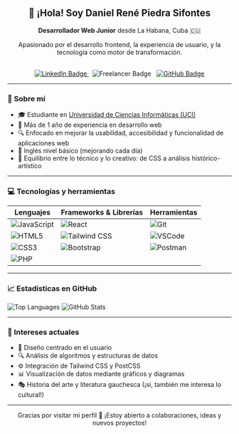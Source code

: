 <div align="center">

<h2>👋 ¡Hola! Soy Daniel René Piedra Sifontes</h2>
<p><strong>Desarrollador Web Junior</strong> desde La Habana, Cuba 🇨🇺</p>
<p>Apasionado por el desarrollo frontend, la experiencia de usuario, y la tecnología como motor de transformación.</p>

<br />

<a href="https://www.linkedin.com/in/daniel-rene-piedra-sifontes-71b88527b/" target="_blank">
  <img src="https://img.shields.io/badge/LinkedIn-Profile-blue?style=for-the-badge&logo=linkedin" alt="LinkedIn Badge" />
</a>
&nbsp;
<img src="https://img.shields.io/badge/Freelancer-29B2FE?style=for-the-badge&logo=Freelancer&logoColor=white" alt="Freelancer Badge" />
&nbsp;
<a href="https://github.com/drenepiedra" target="_blank">
  <img src="https://img.shields.io/badge/GitHub-Profile-black?style=for-the-badge&logo=github" alt="GitHub Badge" />
</a>

</div>

---

### 🚀 Sobre mí

- 🎓 Estudiante en [Universidad de Ciencias Informáticas (UCI)](https://www.uci.cu/en)
- 💼 Más de 1 año de experiencia en desarrollo web
- 🔍 Enfocado en mejorar la usabilidad, accesibilidad y funcionalidad de aplicaciones web
- 🌱 Inglés nivel básico (mejorando cada día)
- 🎨 Equilibrio entre lo técnico y lo creativo: de CSS a análisis histórico-artístico

---

### 💻 Tecnologías y herramientas

<div align="center">

| Lenguajes | Frameworks & Librerías | Herramientas |
|----------|------------------------|-------------|
| ![JavaScript](https://img.shields.io/badge/JavaScript-F7DF1E?style=flat&logo=javascript&logoColor=black) | ![React](https://img.shields.io/badge/React-61DAFB?style=flat&logo=react&logoColor=black) | ![Git](https://img.shields.io/badge/Git-F05032?style=flat&logo=git&logoColor=white) |
| ![HTML5](https://img.shields.io/badge/HTML5-E34F26?style=flat&logo=html5&logoColor=white) | ![Tailwind CSS](https://img.shields.io/badge/Tailwind-38B2AC?style=flat&logo=tailwind-css&logoColor=white) | ![VSCode](https://img.shields.io/badge/VSCode-007ACC?style=flat&logo=visual-studio-code&logoColor=white) |
| ![CSS3](https://img.shields.io/badge/CSS3-1572B6?style=flat&logo=css3&logoColor=white) | ![Bootstrap](https://img.shields.io/badge/Bootstrap-7952B3?style=flat&logo=bootstrap&logoColor=white) | ![Postman](https://img.shields.io/badge/Postman-FF6C37?style=flat&logo=postman&logoColor=white) |
| ![PHP](https://img.shields.io/badge/PHP-777BB4?style=flat&logo=php&logoColor=white) | |  |

</div>

---

### 📈 Estadísticas en GitHub

![Top Languages](https://github-readme-stats.vercel.app/api/top-langs/?username=drenepiedra&layout=compact&theme=dark)
![GitHub Stats](https://github-readme-stats.vercel.app/api?username=drenepiedra&show_icons=true&hide=contribs&theme=dark)

---

### 🎯 Intereses actuales

- 📐 Diseño centrado en el usuario
- 🔍 Análisis de algoritmos y estructuras de datos
- ⚙️ Integración de Tailwind CSS y PostCSS
- 📊 Visualización de datos mediante gráficos y diagramas
- 🎭 Historia del arte y literatura gauchesca (¡sí, también me interesa lo cultural!)

---

<p align="center">
Gracias por visitar mi perfil 🙌 ¡Estoy abierto a colaboraciones, ideas y nuevos proyectos!
</p>
